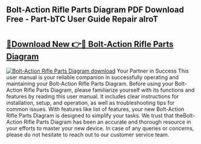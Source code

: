 ## Bolt-Action Rifle Parts Diagram PDF Download Free - Part-bTC User Guide Repair alroT

# <h2><a href="http://dfhuch.blite.top/?on=Bolt-Action+Rifle+Parts+Diagram">🔗Download New 👉🔴 Bolt-Action Rifle Parts Diagram</a></h2>

[![Bolt-Action Rifle Parts Diagram download](https://i.imgur.com/lujVjoI.png)](http://dfhuch.blite.top/?on=Bolt-Action+Rifle+Parts+Diagram)
Your Partner in Success This user manual is your reliable companion in successfully operating and maintaining your Bolt-Action Rifle Parts Diagram. Before using your Bolt-Action Rifle Parts Diagram, please familiarize yourself with its functions and features by reading this user manual. It includes clear instructions for installation, setup, and operation, as well as troubleshooting tips for common issues. With features like list of features, your new Bolt-Action Rifle Parts Diagram is designed to simplify your tasks. We trust that theBolt-Action Rifle Parts Diagram has been an accurate and thorough resource in your efforts to master your new device. In case of any queries or concerns, please do not hesitate to reach out to our customer service team.
